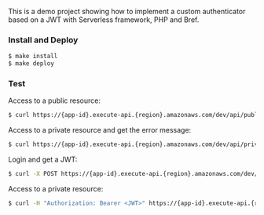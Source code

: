 This is a demo project showing how to implement a custom authenticator based on a JWT
with Serverless framework, PHP and Bref.    

### Install and Deploy
```bash
$ make install
$ make deploy
```

### Test
Access to a public resource:
```bash
$ curl https://{app-id}.execute-api.{region}.amazonaws.com/dev/api/public
```
Access to a private resource and get the error message:
```bash
$ curl https://{app-id}.execute-api.{region}.amazonaws.com/dev/api/private
```
Login and get a JWT:
```bash
$ curl -X POST https://{app-id}.execute-api.{region}.amazonaws.com/dev/api/login
```
Access to a private resource:
```bash
$ curl -H "Authorization: Bearer <JWT>" https://{app-id}.execute-api.{region}.amazonaws.com/dev/api/private
```
